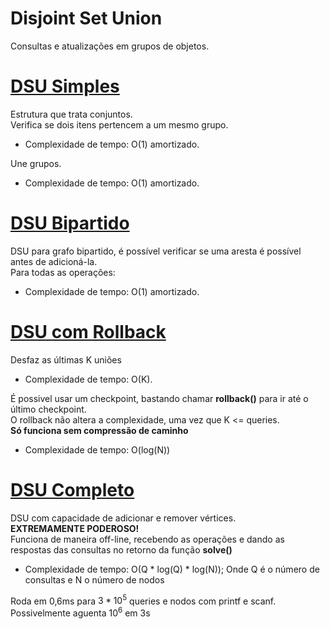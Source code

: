 # Disjoint Set Union

Consultas e atualizações em grupos de objetos.

# [DSU Simples](dsu.cpp)
Estrutura que trata conjuntos.  
Verifica se dois itens pertencem a um mesmo grupo.

- Complexidade de tempo: O(1) amortizado.

Une grupos.

- Complexidade de tempo: O(1) amortizado.

# [DSU Bipartido](bipartite_dsu.cpp)
DSU para grafo bipartido, é possível verificar se uma aresta é possível antes de adicioná-la.  
Para todas as operações:

- Complexidade de tempo: O(1) amortizado.

# [DSU com Rollback](rollback_dsu.cpp)
Desfaz as últimas K uniões

- Complexidade de tempo: O(K).

É possivel usar um checkpoint, bastando chamar **rollback()** para ir até o último checkpoint.  
O rollback não altera a complexidade, uma vez que K <= queries.  
**Só funciona sem compressão de caminho**

- Complexidade de tempo: O(log(N))

# [DSU Completo](full_dsu.cpp)
DSU com capacidade de adicionar e remover vértices.  
**EXTREMAMENTE PODEROSO!**  
Funciona de maneira off-line, recebendo as operações e dando as respostas das consultas no retorno da função **solve()**

- Complexidade de tempo: O(Q * log(Q) * log(N)); Onde Q é o número de consultas e N o número de nodos

Roda em 0,6ms para $3 * 10^5$ queries e nodos com printf e scanf.  
Possivelmente aguenta $10^6$ em 3s
